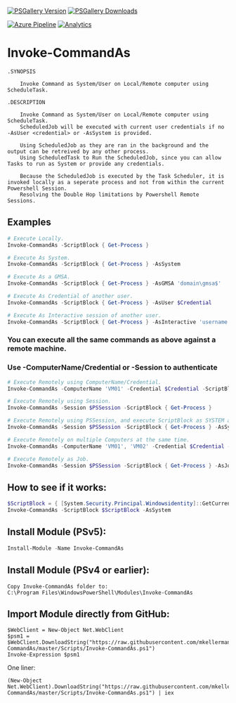 [![PSGallery Version](https://img.shields.io/powershellgallery/v/Invoke-CommandAs.svg?style=for-the-badge&label=PowerShell%20Gallery)](https://www.powershellgallery.com/packages/Invoke-CommandAs/)
[![PSGallery Downloads](https://img.shields.io/powershellgallery/dt/Invoke-CommandAs.svg?style=for-the-badge&label=Downloads)](https://www.powershellgallery.com/packages/Invoke-CommandAs/)

[![Azure Pipeline](https://img.shields.io/azure-devops/build/mkellerman/Invoke-CommandAs/8.svg?style=for-the-badge&label=Azure%20Pipeline)](https://dev.azure.com/mkellerman/Invoke-CommandAs/_build?definitionId=8)
[![Analytics](https://ga-beacon.appspot.com/UA-133882862-1/Invoke-CommandAs?pixel)](https://github.com/mkellerman)

# Invoke-CommandAs

```
.SYNOPSIS

    Invoke Command as System/User on Local/Remote computer using ScheduleTask.

.DESCRIPTION

    Invoke Command as System/User on Local/Remote computer using ScheduleTask.
    ScheduledJob will be executed with current user credentials if no -AsUser <credential> or -AsSystem is provided.

    Using ScheduledJob as they are ran in the background and the output can be retreived by any other process.
    Using ScheduledTask to Run the ScheduledJob, since you can allow Tasks to run as System or provide any credentials.
    
    Because the ScheduledJob is executed by the Task Scheduler, it is invoked locally as a seperate process and not from within the current Powershell Session.
    Resolving the Double Hop limitations by Powershell Remote Sessions. 

```
## Examples

```powershell
# Execute Locally.
Invoke-CommandAs -ScriptBlock { Get-Process }

# Execute As System.
Invoke-CommandAs -ScriptBlock { Get-Process } -AsSystem

# Execute As a GMSA.
Invoke-CommandAs -ScriptBlock { Get-Process } -AsGMSA 'domain\gmsa$'

# Execute As Credential of another user.
Invoke-CommandAs -ScriptBlock { Get-Process } -AsUser $Credential

# Execute As Interactive session of another user.
Invoke-CommandAs -ScriptBlock { Get-Process } -AsInteractive 'username'

```
### You can execute all the same commands as above against a remote machine.
### Use -ComputerName/Credential or -Session to authenticate
```powershell
# Execute Remotely using ComputerName/Credential.
Invoke-CommandAs -ComputerName 'VM01' -Credential $Credential -ScriptBlock { Get-Process }

# Execute Remotely using Session.
Invoke-CommandAs -Session $PSSession -ScriptBlock { Get-Process }

# Execute Remotely using PSSession, and execute ScriptBlock as SYSTEM and RunElevated.
Invoke-CommandAs -Session $PSSession -ScriptBlock { Get-Process } -AsSystem -RunElevated

# Execute Remotely on multiple Computers at the same time.
Invoke-CommandAs -ComputerName 'VM01', 'VM02' -Credential $Credential -ScriptBlock { Get-Process }

# Execute Remotely as Job.
Invoke-CommandAs -Session $PSSession -ScriptBlock { Get-Process } -AsJob
```

## How to see if it works:
```powershell
$ScriptBlock = { [System.Security.Principal.Windowsidentity]::GetCurrent() }
Invoke-CommandAs -ScriptBlock $ScriptBlock -AsSystem
```

## Install Module (PSv5):
```powershell
Install-Module -Name Invoke-CommandAs
```    

## Install Module (PSv4 or earlier):
```
Copy Invoke-CommandAs folder to:
C:\Program Files\WindowsPowerShell\Modules\Invoke-CommandAs
```

## Import Module directly from GitHub:
```
$WebClient = New-Object Net.WebClient
$psm1 = $WebClient.DownloadString("https://raw.githubusercontent.com/mkellerman/Invoke-CommandAs/master/Scripts/Invoke-CommandAs.ps1")
Invoke-Expression $psm1
```
One liner:
```
(New-Object Net.WebClient).DownloadString("https://raw.githubusercontent.com/mkellerman/Invoke-CommandAs/master/Scripts/Invoke-CommandAs.ps1") | iex
```
